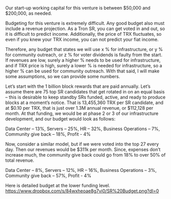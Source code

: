 
Our start-up working capital for this venture is between $50,000 and $200,000, as needed.

Budgeting for this venture is extremely difficult. Any good budget also must include a revenue projection. As a Tron SR, you can get voted in and out, so it is difficult to predict income. Additionally, the price of TRX fluctuates, so even if you knew your TRX income, you can not predict your fiat income.

Therefore, any budget that states we will use x % for infrastructure, or y % for community outreach, or z % for voter dividends is faulty from the start. If revenues are low, surely a higher % needs to be used for infrastructure, and if TRX price is high, surely a lower % is needed for infrastructure, so a higher % can be used for community outreach. With that said, I will make some assumptions, so we can provide some numbers.

Let’s start with the 1 billion block rewards that are paid annually. Let’s assume there are 75 top SR candidates that get rotated in on an equal basis – this is desirable to keep standby SRs funded, active, and ready to produce blocks at a moment’s notice. That is 13,455,360 TRX per SR candidate, and at $0.10 per TRX, that is just over 1.3M annual revenue, or $112,128 per month. At that funding, we would be at phase 2 or 3 of our infrastructure development, and our budget would look as follows:

Data Center – 13%, Servers – 25%, HR – 32%, Business Operations – 7%, Community give back – 18%, Profit - 4%

Now, consider a similar model, but if we were voted into the top 27 every day.  Then our revenues would be $311k per month.  Since, expenses don’t increase much, the community give back could go from 18% to over 50% of total revenue.

Data Center – 8%, Servers – 12%, HR – 16%, Business Operations – 3%, Community give back – 57%, Profit - 4%


Here is detailed budget at the lower funding level.  https://www.dropbox.com/s/84wxheoae8g7vi0/SR%20Budget.png?dl=0
